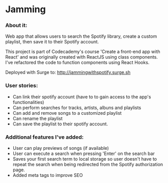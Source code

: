 # Jamming

### About it:
Web app that allows users to search the Spotify library, create a custom playlist, then save it to their Spotify account.

This project is part of Codecademy's course 'Create a front-end app with React' and was originally created with ReactJS using class components. 
I've refactored the code to function components using React Hooks.

Deployed with Surge to: http://jammingwithspotify.surge.sh

### User stories:
- Can link their spotify account (have to to gain access to the app's functionalities)
- Can perform searches for tracks, artists, albuns and playlists
- Can add and remove songs to a customized playlist
- Can rename the playlist
- Can save the playlist to their spotify account.

### Additional features I've added:
- User can play previews of songs (if available)
- User can execute a search when pressing 'Enter' on the search bar
- Saves your first search term to local storage so user doesn't have to repeat the search when being redirected from the Spotify authorization page.
- Added meta tags to improve SEO


